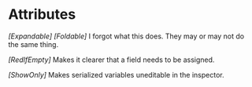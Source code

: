 # Attributes

*[Expandable]*  *[Foldable]* 
I forgot what this does. They may or may not do the same thing. 

*[RedIfEmpty]*
Makes it clearer that a field needs to be assigned. 

*[ShowOnly]*
Makes serialized variables uneditable in the inspector. 